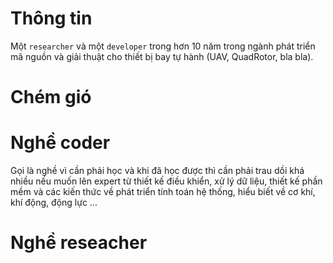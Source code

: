 # Thông tin
Một `researcher` và một `developer` trong hơn 10 năm trong ngành phát triển mã nguồn và giải thuật cho thiết bị bay tự hành (UAV, QuadRotor, bla bla).

# Chém gió


# Nghề coder 
Gọi là nghề vì cần phải học và khi đã học được thì cần phải trau dồi khá nhiều nếu muốn lên expert từ thiết kế điều khiển, xử lý dữ liệu, thiết kế phần mềm và 
các kiến thức về phát triển tính toán hệ thống, hiểu biết về cơ khí, khí động, động lực ... 

# Nghề reseacher 
